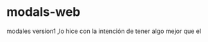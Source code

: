 # modals-web
modales version1 ,lo hice con la intención de tener algo mejor que el <dialog> nativo que me trae algunos problemas
